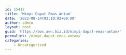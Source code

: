 ```yaml
---
id: 15417
title: 'Mimpi Dapat Emas Antam'
date: '2022-08-14T03:10:02+00:00'
author: admin
layout: post
guid: 'https://bos.awn.biz.id/mimpi-dapat-emas-antam/'
permalink: /mimpi-dapat-emas-antam/
categories:
    - Uncategorized
---
```


